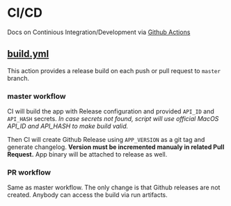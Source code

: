 # CI/CD

Docs on Continious Integration/Development via [Github Actions](.github/workflows)


## [build.yml](.github/workflows/build.yml)
This action provides a release build on each push or pull request to `master` branch.

### master workflow
CI will build the app with Release configuration and provided `API_ID` and `API_HASH` secrets. 
*In case secrets not found, script will use official MacOS API_ID and API_HASH to make build valid.*

Then CI will create Github Release using `APP_VERSION` as a git tag and generate changelog. **Version must be incremented manualy in related Pull Request.**
App binary will be attached to release as well.

### PR workflow
Same as master workflow. The only change is that Github releases are not created.
Anybody can access the build via run artifacts.